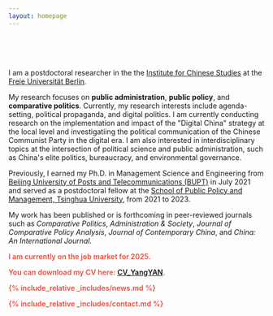 ```yaml
---
layout: homepage
---
```


<h1 id="about-me"></h1>

<h2 style="margin: 80px 0px 10px;"></h2>

I am a postdoctoral researcher in the the [Institute for Chinese Studies](https://www.geschkult.fu-berlin.de/e/oas/sinologie/index.html) at the [Freie Universität Berlin](https://www.fu-berlin.de/).

My research focuses on **public administration**, **public policy**, and **comparative politics**. Currently, my research interests include agenda-setting, political propaganda, and digital politics. I am currently conducting research on the implementation and impact of the "Digital China" strategy at the local level and investigatiing the political communication of the Chinese Communist Party in the digital era. I am also interested in interdisciplinary topics at the intersection of political science and public administration, such as China's elite politics, bureaucracy, and environmental governance.

Previously, I earned my Ph.D. in Management Science and Engineering from [Beijing University of Posts and Telecommunications (BUPT)](https://www.bupt.edu.cn/) in July 2021 and served as a postdoctoral fellow at the [School of Public Policy and Management, Tsinghua University](https://www.sppm.tsinghua.edu.cn/), from 2021 to 2023. 

My work has been published or is forthcoming in peer-reviewed journals such as *Comparative Politics*, *Administration & Society*, *Journal of Comparative Policy Analysis*, *Journal of Contemporary China*, and *China: An International Journal*.

<strong style="color:#e74d3c; font-weight:600"><strong style="color:#e74d3c; font-weight:600">I am currently on the job market for 2025.</strong> 

You can download my CV here: [CV_YangYAN](./assets/file/CV_YangYAN202411.pdf).

{% include_relative _includes/news.md %}

{% include_relative _includes/contact.md %}
